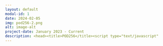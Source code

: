 ```yaml
---
layout: default
modal-id: 1
date: 2024-02-05
img: pod256-2.png
alt: image-alt
project-date: January 2023 - Current
description: <head><title>POD256</title><script type="text/javascript" async src="https://cdn.podhome.fm/player.min.js"></script></head><center><p align="center"><img src="img/ep52.png" width="500" align="center"></p><h1 align="center">POD256</h1><p align="center">A weekly podcast focused on Bitcoin mining, energy, and freedom tech.</p><p align="center">Hosted by <a href="https://x.com/bitkite" target="_blank" rel="noopener noreferrer"><font color="orange">Rod</font></a>, <a href="https://x.com/BikesandBitcoin" target="_blank" rel="noopener noreferrer"><font color="orange">Rob</font></a>, <a href="https://x.com/skot9000" target="_blank" rel="noopener noreferrer"><font color="orange">Skot</font></a>, & <a href="https://x.com/econoalchemist" target="_blank" rel="noopener noreferrer"><font color="orange">eco</font></a>.</p><br> <h1 align="center">MEDIA</h1><div data-m="false" data-s="c0be02f5-0e88-59a3-84cb-b76041a83264" data-nr="0" data-type="podhome_player" /><p align="center">You can find all the POD256 episodes <a href="https://www.pod256.org/" target="_blank" rel="noopener noreferrer"><font color="orange">here</font></a>.</p><br><h1 align="center">SUPPORT</h1><p align="center">Want to support this awesome podcast? Make a tax deductible donation in bitcoin or fiat <a href="https://pay.zaprite.com/pl_ZRWeSGjRWG" target="_blank" rel="noopener noreferrer"><font color="orange">here</font></a>!</p><p align="center">You can also support POD256 directly and privately with our <a href="https://paynym.rs/+appetizingadministration90" target="_blank" rel="noopener noreferrer"><font color="orange">PayNym</font></a> or support the show with your <a href="https://256foundation.org/mining_links.html" target="_blank" rel="noopener noreferrer"><font color="orange">hashrate</font></a>.</p></center>
---
```

